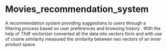 # Movies_recommendation_system
A recommendation system providing suggestions to users through a filtering process based on user preferences and browsing history . With the help of Tfidf vectorizer converted all the data into vectors form and with use of cosine similarity measured the similarity between two vectors of an inner product space.
